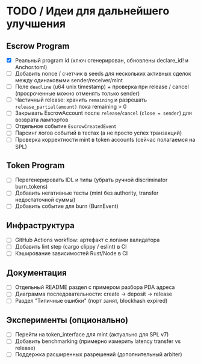 # TODO / Идеи для дальнейшего улучшения

## Escrow Program
- [x] Реальный program id (ключ сгенерирован, обновлены declare_id! и Anchor.toml)
- [ ] Добавить nonce / счетчик в seeds для нескольких активных сделок между одинаковыми sender/receiver/mint
- [ ] Поле `deadline` (u64 unix timestamp) + проверка при release / cancel (просроченные можно отменять только sender)
- [ ] Частичный release: хранить `remaining` и разрешать `release_partial(amount)` пока remaining > 0
- [ ] Закрывать EscrowAccount после `release`/`cancel` (`close = sender`) для возврата лампортов
- [ ] Отдельное событие `EscrowCreatedEvent`
- [ ] Парсинг логов событий в тестах (а не просто успех транзакций)
- [ ] Проверка корректности mint в token accounts (сейчас полагаемся на SPL)

## Token Program
- [ ] Перегенерировать IDL и типы (убрать ручной discriminator burn_tokens)
- [ ] Добавить негативные тесты (mint без authority, transfer недостаточной суммы)
- [ ] Добавить событие для burn (BurnEvent)

## Инфраструктура
- [ ] GitHub Actions workflow: артефакт с логами валидатора
- [ ] Добавить lint step (cargo clippy / eslint) в CI
- [ ] Кэширование зависимостей Rust/Node в CI

## Документация
- [ ] Отдельный README раздел с примером разбора PDA адреса
- [ ] Диаграмма последовательности: create -> deposit -> release
- [ ] Раздел "Типичные ошибки" (порт занят, blockhash expired)

## Эксперименты (опционально)
- [ ] Перейти на token_interface для mint (актуально для SPL v7)
- [ ] Добавить benchmarking (примерно измерить latency transfer vs release)
- [ ] Поддержка расширенных разрешений (дополнительный arbiter)
